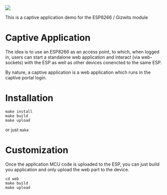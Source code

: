 
<img src='https://travis-ci.org/ronanj/esp-captive-app.svg?branch=master'>

This is a captive application demo for the ESP8266 / Gizwits module

# Captive Application

The idea is to use an ESP8266 as an access point, to which, when logged in, 
users can start a standalone web application and interact (via web-sockets) with the ESP as well
as other devices conencted to the same ESP.

By nature, a captive application is a web application which runs in the captive portal login.

# Installation

	make install
	make build
	make upload

or just `make`

# Customization

Once the application MCU code is uploaded to the ESP, 
you can just build you application and only upload the web part to the device.

	cd web
	make build
	make upload
